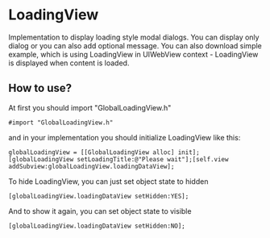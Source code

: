 LoadingView
==========

Implementation to display loading style modal dialogs. You can display only dialog or you can also add optional message.
You can also download simple example, which is using LoadingView in UIWebView context - LoadingView is displayed when content is loaded.

How to use?
--------------

At first you should import "GlobalLoadingView.h"

`#import "GlobalLoadingView.h"`

and in your implementation you should initialize LoadingView like this:

```globalLoadingView = [[GlobalLoadingView alloc] init];[globalLoadingView setLoadingTitle:@"Please wait"];[self.view addSubview:globalLoadingView.loadingDataView];```

To hide LoadingView, you can just set object state to hidden

`[globalLoadingView.loadingDataView setHidden:YES];`

And to show it again, you can set object state to visible

`[globalLoadingView.loadingDataView setHidden:NO];`
